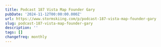 ```yaml
---
title: Podcast 187 Vista Map Founder Gary
pubDate: '2024-11-12T00:00:00.000Z'
url: https://www.stormskiing.com/p/podcast-187-vista-map-founder-gary
slug: podcast-187-vista-map-founder-gary
description: ''
tags: []
changefreq: monthly
---
```


<!-- Add post content below -->
